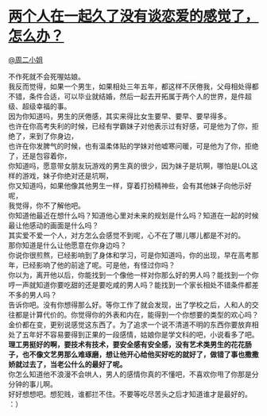 
#  [两个人在一起久了没有谈恋爱的感觉了，怎么办？](https://zhihu.com/questions/22650991)



[@周二小姐](https://zhihu.com/people/a377cbaa9b7a5a6b0d53b179879ee2d0)

不作死就不会死喔姑娘。<br>我反而觉得，如果一个男生，如果相处三年五年，都这样不厌倦我，父母相处得都不错，条件合适，可以毕业就结婚，然后一起去开拓属于两个人的世界，是件超级、超级幸福的事。<br>因为你知道吗，男生的厌倦感，其实来得比女生要早、要早、要早得多。<br>也许在你高考失利的时候，已经有学霸妹子对他表示过有好感，可是他为了你，拒绝了，来到了你身边，<br>也许在你发脾气的时候，也有温柔体贴的学妹对他嘘寒问暖，可是他为了你，拒绝了，还是包容着你，<br>你知道吗，愿意带女朋友玩游戏的男生真的很少，因为妹子是坑啊，哪怕是LOL这样的游戏，妹子你绝对还是坑啊，<br>你又知道吗，如果他像其他男生一样，穿着打扮精神些，会有其他妹子向他示好呢，<br>我觉得，你不了解他吧。<br>你知道他最近在想什么吗？知道他心里对未来的规划是什么吗？知道在一起的时候最让他感动的画面是什么吗？<br>其实爱不爱一个人，对方怎么会感觉不到呢，心不在了哪儿哪儿都是不对的。<br>那你知道是什么让他愿意在你身边吗？<br>你说你很煎熬，已经影响到了身体和学习，可是你知道吗，你的出现，早在高考那年，已经影响了他的前途了呢。可是他，有怪过你吗？<br>你以为，离开他以后，你能找到一个像他一样对你那么好的男人吗？能找到一个你哼一声就知道你要吃甜的还是要吃咸的男人吗？能找到一个家长相处不错条件都差不多的男人吗？<br>告诉你吧。没有你想得那么好。等你工作了就会发现，出了学校之后，人和人的交往都是计算代价的。你觉得你的外表和内在，能得到一个你想要的类型的欢心吗？<br>金价都在变，更别说感觉这东西了。为了追求一个说不清道不明的东西你要放弃相处了五年好不容易要得到正果的一段感情，姑娘你是学文科的吧，小说看多了吧。<br><b>理工男挺好的啊，要技术有技术，要安全感有安全感，没有艺术类男生的花花肠子，也不像文艺男那么难琢磨，想让他开心给他买好吃的就好了，做错了事也撒撒娇就过去了，当老公什么的最好了呢。</b><br>你怎么知道他不浪漫不会哄人，男人的感情你真的不懂吧，不喜欢你甩了你那是分分钟的事儿啊。<br>好好想想吧。想犯贱，谁都拦不住。不要等吃尽苦头之后才知道谁才是最好的。<br>：）